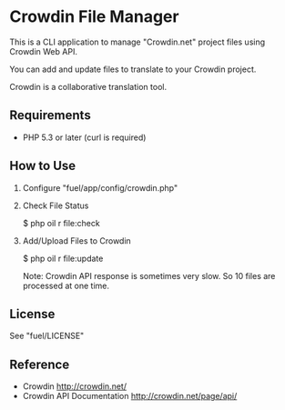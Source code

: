 # Crowdin File Manager

This is a CLI application to manage "Crowdin.net" project files using Crowdin Web API.

You can add and update files to translate to your Crowdin project.

Crowdin is a collaborative translation tool.

## Requirements

* PHP 5.3 or later (curl is required)

## How to Use

1. Configure "fuel/app/config/crowdin.php"

2. Check File Status

	$ php oil r file:check

3. Add/Upload Files to Crowdin

	$ php oil r file:update

	Note: Crowdin API response is sometimes very slow. 
		So 10 files are processed at one time.

## License

See "fuel/LICENSE"

## Reference

- Crowdin http://crowdin.net/
- Crowdin API Documentation http://crowdin.net/page/api/
